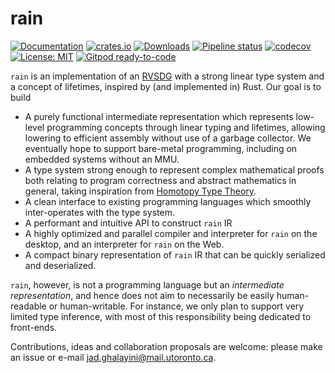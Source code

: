 # rain
[![Documentation](https://docs.rs/rain-lang/badge.svg)](https://docs.rs/rain-lang/)
[![crates.io](https://img.shields.io/crates/v/rain-lang.svg)](https://crates.io/crates/rain-lang)
[![Downloads](https://img.shields.io/crates/d/rain-lang.svg)](https://crates.io/crates/rain-lang)
[![Pipeline status](https://gitlab.com/tekne/rain/badges/master/pipeline.svg)](https://gitlab.com/tekne/rain)
[![codecov](https://codecov.io/gl/tekne/rain/branch/master/graph/badge.svg)](https://codecov.io/gl/tekne/rain)
[![License: MIT](https://img.shields.io/badge/License-MIT-blue.svg)](https://opensource.org/licenses/MIT)
[![Gitpod ready-to-code](https://img.shields.io/badge/Gitpod-ready--to--code-blue?logo=gitpod)](https://gitpod.io/#https://gitlab.com/tekne/rain)

`rain` is an implementation of an [RVSDG](https://arxiv.org/abs/1912.05036) with a strong linear type system and a concept of lifetimes, inspired by (and implemented in) Rust. Our goal is to build
- A purely functional intermediate representation which represents low-level programming concepts through linear typing and lifetimes, allowing lowering to efficient assembly without use of a garbage collector. We eventually hope to support bare-metal programming, including on embedded systems without an MMU.
- A type system strong enough to represent complex mathematical proofs both relating to program correctness and abstract mathematics in general, taking inspiration from [Homotopy Type Theory](https://homotopytypetheory.org/).
- A clean interface to existing programming languages which smoothly inter-operates with the type system.
- A performant and intuitive API to construct `rain` IR
- A highly optimized and parallel compiler and interpreter for `rain` on the desktop, and an interpreter for `rain` on the Web.
- A compact binary representation of `rain` IR that can be quickly serialized and deserialized.

`rain`, however, is not a programming language but an *intermediate representation*, and hence does not aim to necessarily be easily human-readable or human-writable. For instance, we only plan to support very limited type inference, with most of this responsibility being dedicated to front-ends.

Contributions, ideas and collaboration proposals are welcome: please make an issue or e-mail jad.ghalayini@mail.utoronto.ca.